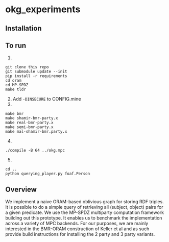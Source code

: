 # okg_experiments

## Installation


## To run
1.
```
git clone this repo
git submodule update --init
pip install -r requirements
cd oram
cd MP-SPDZ
make tldr
```
2. Add `-DINSECURE` to CONFIG.mine
3.
```
make bmr
make shamir-bmr-party.x
make real-bmr-party.x
make semi-bmr-party.x
make mal-shamir-bmr.party.x
```
4.
```
./compile -B 64 ../okg.mpc
```
5.
```
cd ..
python querying_player.py foaf.Person
```

## Overview

We implement a naive ORAM-based oblivious graph for storing RDF triples. It is possible to do a simple query of retrieving all (subject, object) pairs for a given predicate. We use the MP-SPDZ multiparty computation framework building out this prototype. It enables us to benchmark the implementation across a variety of MPC backends. For our purposes, we are mainly interested in the BMR-ORAM construction of Keller et al and as such provide build instructions for installing the 2 party and 3 party variants.
